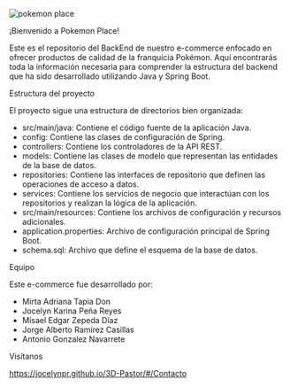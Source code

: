 
![pokemon place](https://github.com/JocelynPR/3DPastor-Backend/assets/47506916/4cefeff2-632d-43b5-a646-479e7f3e3383)


 ¡Bienvenido a Pokemon Place!
 
 Este es el repositorio del BackEnd de nuestro e-commerce enfocado en ofrecer productos de calidad de la franquicia Pokémon. Aquí encontrarás toda la información necesaria para comprender la estructura del backend que ha sido desarrollado utilizando Java y Spring Boot.

Estructura del proyecto

 El proyecto sigue una estructura de directorios bien organizada:

* src/main/java: Contiene el código fuente de la aplicación Java.
* config: Contiene las clases de configuración de Spring.
* controllers: Contiene los controladores de la API REST.
* models: Contiene las clases de modelo que representan las entidades de la base de datos.
* repositories: Contiene las interfaces de repositorio que definen las operaciones de acceso a datos.
* services: Contiene los servicios de negocio que interactúan con los repositorios y realizan la lógica de la aplicación.
* src/main/resources: Contiene los archivos de configuración y recursos adicionales.
* application.properties: Archivo de configuración principal de Spring Boot.
* schema.sql: Archivo que define el esquema de la base de datos.

Equipo

 Este e-commerce fue desarrollado por:

* Mirta Adriana Tapia Don
* Jocelyn Karina Peña Reyes
* Misael Edgar Zepeda Díaz
* Jorge Alberto Ramírez Casillas
* Antonio Gonzalez Navarrete

Visítanos

 https://jocelynpr.github.io/3D-Pastor/#/Contacto
